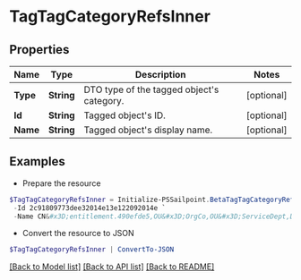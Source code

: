 # TagTagCategoryRefsInner
## Properties

Name | Type | Description | Notes
------------ | ------------- | ------------- | -------------
**Type** | **String** | DTO type of the tagged object&#39;s category. | [optional] 
**Id** | **String** | Tagged object&#39;s ID. | [optional] 
**Name** | **String** | Tagged object&#39;s display name. | [optional] 

## Examples

- Prepare the resource
```powershell
$TagTagCategoryRefsInner = Initialize-PSSailpoint.BetaTagTagCategoryRefsInner  -Type ENTITLEMENT `
 -Id 2c91809773dee32014e13e122092014e `
 -Name CN&#x3D;entitlement.490efde5,OU&#x3D;OrgCo,OU&#x3D;ServiceDept,DC&#x3D;HQAD,DC&#x3D;local
```

- Convert the resource to JSON
```powershell
$TagTagCategoryRefsInner | ConvertTo-JSON
```

[[Back to Model list]](../README.md#documentation-for-models) [[Back to API list]](../README.md#documentation-for-api-endpoints) [[Back to README]](../README.md)

